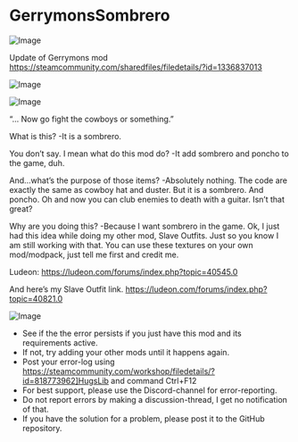 # GerrymonsSombrero

![Image](https://i.imgur.com/WAEzk68.png)

Update of Gerrymons mod
https://steamcommunity.com/sharedfiles/filedetails/?id=1336837013

![Image](https://i.imgur.com/7Gzt3Rg.png)

	
![Image](https://i.imgur.com/NOW7jU1.png)

“... Now go fight the cowboys or something.”

What is this?
-It is a sombrero.

You don’t say. I mean what do this mod do?
-It add sombrero and poncho to the game, duh. 

And...what’s the purpose of those items?
-Absolutely nothing. The code are exactly the same as cowboy hat and duster. But it is a sombrero. And poncho. Oh and now you can club enemies to death with a guitar. Isn’t that great?

Why are you doing this?
-Because I want sombrero in the game. Ok, I just had this idea while doing my other mod, Slave Outfits. Just so you know I am still working with that. You can use these textures on your own mod/modpack, just tell me first and credit me.


Ludeon:
https://ludeon.com/forums/index.php?topic=40545.0

And here’s my Slave Outfit link.
https://ludeon.com/forums/index.php?topic=40821.0

![Image](https://i.imgur.com/Rs6T6cr.png)



-  See if the the error persists if you just have this mod and its requirements active.
-  If not, try adding your other mods until it happens again.
-  Post your error-log using https://steamcommunity.com/workshop/filedetails/?id=818773962]HugsLib and command Ctrl+F12
-  For best support, please use the Discord-channel for error-reporting.
-  Do not report errors by making a discussion-thread, I get no notification of that.
-  If you have the solution for a problem, please post it to the GitHub repository.



